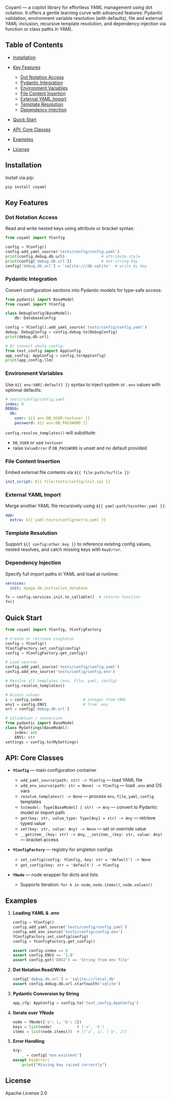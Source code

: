 Coyaml — a copilot library for effortless YAML management using dot notation. It offers a gentle learning curve with advanced features: Pydantic validation, environment variable resolution (with defaults), file and external YAML inclusion, recursive template resolution, and dependency injection via function or class paths in YAML.

## Table of Contents

* [Installation](#installation)
* [Key Features](#key-features)

  * [Dot Notation Access](#dot-notation-access)
  * [Pydantic Integration](#pydantic-integration)
  * [Environment Variables](#environment-variables)
  * [File Content Insertion](#file-content-insertion)
  * [External YAML Import](#external-yaml-import)
  * [Template Resolution](#template-resolution)
  * [Dependency Injection](#dependency-injection)
* [Quick Start](#quick-start)
* [API: Core Classes](#api-core-classes)
* [Examples](#examples)
* [License](#license)

## Installation

Install via pip:

```bash
pip install coyaml
```

## Key Features

### Dot Notation Access

Read and write nested keys using attribute or bracket syntax:

```python
from coyaml import YConfig

config = YConfig()
config.add_yaml_source('tests/config/config.yaml')
print(config.debug.db.url)                # attribute-style
print(config['debug.db.url'])             # dot-string key
config['debug.db.url'] = 'sqlite:///db.sqlite'  # write by key
```

### Pydantic Integration

Convert configuration sections into Pydantic models for type-safe access:

```python
from pydantic import BaseModel
from coyaml import YConfig

class DebugConfig(BaseModel):
    db: DatabaseConfig

config = YConfig().add_yaml_source('tests/config/config.yaml')
debug: DebugConfig = config.debug.to(DebugConfig)
print(debug.db.url)

# Or convert whole config:
from test_config import AppConfig
app_config: AppConfig = config.to(AppConfig)
print(app_config.llm)
```

### Environment Variables

Use `${{ env:VAR[:default] }}` syntax to inject system or `.env` values with optional defaults:

```yaml
# tests/config/config.yaml
index: 9
DEBUG:
  db:
    user: ${{ env:DB_USER:testuser }}
    password: ${{ env:DB_PASSWORD }}
```

`config.resolve_templates()` will substitute:

* `DB_USER` or use `testuser`
* raise `ValueError` if `DB_PASSWORD` is unset and no default provided

### File Content Insertion

Embed external file contents via `${{ file:path/to/file }}`:

```yaml
init_script: ${{ file:tests/config/init.sql }}
```

### External YAML Import

Merge another YAML file recursively using `${{ yaml:path/to/other.yaml }}`:

```yaml
app:
  extra: ${{ yaml:tests/config/extra.yaml }}
```

### Template Resolution

Support `${{ config:other.key }}` to reference existing config values, nested resolves, and catch missing keys with `KeyError`.

### Dependency Injection

Specify full import paths in YAML and load at runtime:

```yaml
services:
  init: myapp.db.initialize_database
```

```python
fn = config.services.init.to_callable()  # returns function
fn()
```

## Quick Start

```python
from coyaml import YConfig, YConfigFactory

# Create or retrieve singleton
config = YConfig()
YConfigFactory.set_config(config)
config = YConfigFactory.get_config()

# Load sources
config.add_yaml_source('tests/config/config.yaml')
config.add_env_source('tests/config/config.env')

# Resolve all templates (env, file, yaml, config)
config.resolve_templates()

# Access values
i = config.index                  # integer from YAML
env1 = config.ENV1                # from .env
url = config['debug.db.url']

# Validation / conversion
from pydantic import BaseModel
class MySettings(BaseModel):
    index: int
    ENV1: str
settings = config.to(MySettings)
```

## API: Core Classes

* **`YConfig`** — main configuration container

  * `add_yaml_source(path: str) -> YConfig` — load YAML file
  * `add_env_source(path: str = None) -> YConfig` — load `.env` and OS vars
  * `resolve_templates() -> None` — process `env`, `file`, `yaml`, `config` templates
  * `to(model: Type[BaseModel] | str) -> Any` — convert to Pydantic model or import path
  * `get(key: str, value_type: Type[Any] = str) -> Any` — retrieve typed value
  * `set(key: str, value: Any) -> None` — set or override value
  * `__getitem__(key: str) -> Any`, `__setitem__(key: str, value: Any)` — bracket access

* **`YConfigFactory`** — registry for singleton configs

  * `set_config(config: YConfig, key: str = 'default') -> None`
  * `get_config(key: str = 'default') -> YConfig`

* **`YNode`** — node wrapper for dicts and lists

  * Supports iteration: `for k in node`, `node.items()`, `node.values()`

## Examples

1. **Loading YAML & .env**

   ```python
   config = YConfig()
   config.add_yaml_source('tests/config/config.yaml')
   config.add_env_source('tests/config/config.env')
   YConfigFactory.set_config(config)
   config = YConfigFactory.get_config()

   assert config.index == 9
   assert config.ENV1 == '1.0'
   assert config.get('ENV2') == 'String from env file'
   ```

2. **Dot Notation Read/Write**

   ```python
   config['debug.db.url'] = 'sqlite:///local.db'
   assert config.debug.db.url.startswith('sqlite')
   ```

3. **Pydantic Conversion by String**

   ```python
   app_cfg: AppConfig = config.to('test_config.AppConfig')
   ```

4. **Iterate over YNode**

   ```python
   node = YNode({'a': 1, 'b': 2})
   keys = list(node)           # ['a', 'b']
   items = list(node.items())  # [('a', 1), ('b', 2)]
   ```

5. **Error Handling**

   ```python
   try:
       _ = config['non.existent']
   except KeyError:
       print("Missing key raised correctly")
   ```

## License

Apache License 2.0
